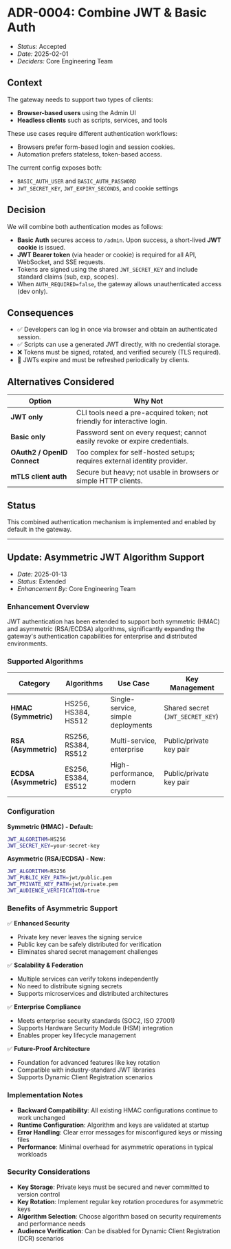 # ADR-0004: Combine JWT & Basic Auth

- *Status:* Accepted
- *Date:* 2025-02-01
- *Deciders:* Core Engineering Team

## Context

The gateway needs to support two types of clients:

- **Browser-based users** using the Admin UI
- **Headless clients** such as scripts, services, and tools

These use cases require different authentication workflows:

- Browsers prefer form-based login and session cookies.
- Automation prefers stateless, token-based access.

The current config exposes both:

- `BASIC_AUTH_USER` and `BASIC_AUTH_PASSWORD`
- `JWT_SECRET_KEY`, `JWT_EXPIRY_SECONDS`, and cookie settings

## Decision

We will combine both authentication modes as follows:

- **Basic Auth** secures access to `/admin`. Upon success, a short-lived **JWT cookie** is issued.
- **JWT Bearer token** (via header or cookie) is required for all API, WebSocket, and SSE requests.
- Tokens are signed using the shared `JWT_SECRET_KEY` and include standard claims (sub, exp, scopes).
- When `AUTH_REQUIRED=false`, the gateway allows unauthenticated access (dev only).

## Consequences

- ✅ Developers can log in once via browser and obtain an authenticated session.
- ✅ Scripts can use a generated JWT directly, with no credential storage.
- ❌ Tokens must be signed, rotated, and verified securely (TLS required).
- 🔄 JWTs expire and must be refreshed periodically by clients.

## Alternatives Considered

| Option | Why Not |
|--------|---------|
| **JWT only** | CLI tools need a pre-acquired token; not friendly for interactive login. |
| **Basic only** | Password sent on every request; cannot easily revoke or expire credentials. |
| **OAuth2 / OpenID Connect** | Too complex for self-hosted setups; requires external identity provider. |
| **mTLS client auth** | Secure but heavy; not usable in browsers or simple HTTP clients. |

## Status

This combined authentication mechanism is implemented and enabled by default in the gateway.

---

## Update: Asymmetric JWT Algorithm Support

- *Date:* 2025-01-13
- *Status:* Extended
- *Enhancement By:* Core Engineering Team

### Enhancement Overview

JWT authentication has been extended to support both symmetric (HMAC) and asymmetric (RSA/ECDSA) algorithms, significantly expanding the gateway's authentication capabilities for enterprise and distributed environments.

### Supported Algorithms

| Category | Algorithms | Use Case | Key Management |
|----------|------------|----------|----------------|
| **HMAC (Symmetric)** | HS256, HS384, HS512 | Single-service, simple deployments | Shared secret (`JWT_SECRET_KEY`) |
| **RSA (Asymmetric)** | RS256, RS384, RS512 | Multi-service, enterprise | Public/private key pair |
| **ECDSA (Asymmetric)** | ES256, ES384, ES512 | High-performance, modern crypto | Public/private key pair |

### Configuration

**Symmetric (HMAC) - Default:**
```bash
JWT_ALGORITHM=HS256
JWT_SECRET_KEY=your-secret-key
```

**Asymmetric (RSA/ECDSA) - New:**
```bash
JWT_ALGORITHM=RS256
JWT_PUBLIC_KEY_PATH=jwt/public.pem
JWT_PRIVATE_KEY_PATH=jwt/private.pem
JWT_AUDIENCE_VERIFICATION=true
```

### Benefits of Asymmetric Support

✅ **Enhanced Security**

- Private key never leaves the signing service
- Public key can be safely distributed for verification
- Eliminates shared secret management challenges

✅ **Scalability & Federation**

- Multiple services can verify tokens independently
- No need to distribute signing secrets
- Supports microservices and distributed architectures

✅ **Enterprise Compliance**

- Meets enterprise security standards (SOC2, ISO 27001)
- Supports Hardware Security Module (HSM) integration
- Enables proper key lifecycle management

✅ **Future-Proof Architecture**

- Foundation for advanced features like key rotation
- Compatible with industry-standard JWT libraries
- Supports Dynamic Client Registration scenarios

### Implementation Notes

- **Backward Compatibility**: All existing HMAC configurations continue to work unchanged
- **Runtime Configuration**: Algorithm and keys are validated at startup
- **Error Handling**: Clear error messages for misconfigured keys or missing files
- **Performance**: Minimal overhead for asymmetric operations in typical workloads

### Security Considerations

- **Key Storage**: Private keys must be secured and never committed to version control
- **Key Rotation**: Implement regular key rotation procedures for asymmetric keys
- **Algorithm Selection**: Choose algorithm based on security requirements and performance needs
- **Audience Verification**: Can be disabled for Dynamic Client Registration (DCR) scenarios

